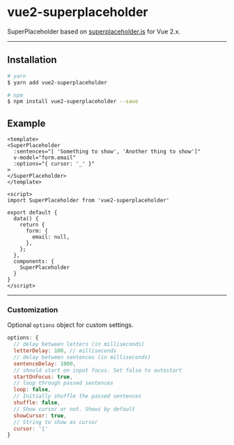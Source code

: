 # vue2-superplaceholder

SuperPlaceholder based on [superplaceholder.js](https://github.com/chinchang/superplaceholder.js) for Vue 2.x.

---------------

## Installation

```bash
# yarn
$ yarn add vue2-superplaceholder

# npm
$ npm install vue2-superplaceholder --save
```

## Example

```vue
<template>
<SuperPlaceholder
  :sentences="[ 'Something to show', 'Another thing to show']"
  v-model="form.email"
  :options="{ cursor: '_' }"
>
</SuperPlaceholder>
</template>

<script>
import SuperPlaceholder from 'vue2-superplaceholder'

export default {
  data() {
    return {
      form: {
        email: null,
      },
    };
  },
  components: {
    SuperPlaceholder
  }
}
</script>
```

---------------

### Customization

Optional `options` object for custom settings.

```js
options: {
  // delay between letters (in milliseconds)
  letterDelay: 100, // milliseconds
  // delay between sentences (in milliseconds)
  sentenceDelay: 1000,
  // should start on input focus. Set false to autostart
  startOnFocus: true,
  // loop through passed sentences
  loop: false,
  // Initially shuffle the passed sentences
  shuffle: false,
  // Show cursor or not. Shows by default
  showCursor: true,
  // String to show as cursor
  cursor: '|'
}
```
